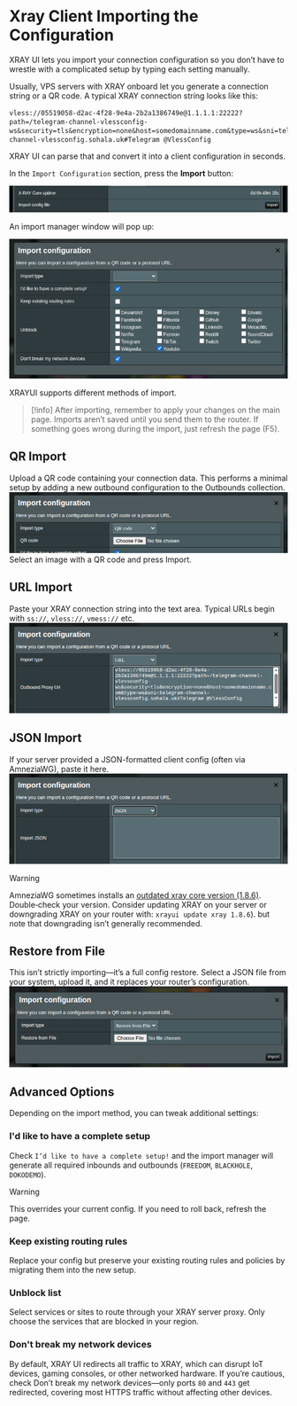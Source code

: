 # Xray Client Importing the Configuration

XRAY UI lets you import your connection configuration so you don’t have to wrestle with a complicated setup by typing each setting manually.

Usually, VPS servers with XRAY onboard let you generate a connection string or a QR code. A typical XRAY connection string looks like this:

```text:no-line-numbers
vless://05519058-d2ac-4f28-9e4a-2b2a1386749e@1.1.1.1:22222?path=/telegram-channel-vlessconfig-ws&security=tls&encryption=none&host=somedomainname.com&type=ws&sni=telegram-channel-vlessconfig.sohala.uk#Telegram @VlessConfig
```

XRAY UI can parse that and convert it into a client configuration in seconds.

In the `Import Configuration` section, press the **Import** button:

![import button](../.vuepress/public/images/import-config/20250729230119.png)

An import manager window will pop up:

![import window](../.vuepress/public/images/import-config/20250729230159.png)

XRAYUI supports different methods of import.

> [!info]
> After importing, remember to apply your changes on the main page. Imports aren’t saved until you send them to the router. If something goes wrong during the import, just refresh the page (F5).

## QR Import

Upload a QR code containing your connection data. This performs a minimal setup by adding a new outbound configuration to the Outbounds collection.
![qr import](../.vuepress/public/images/import-config/20250729230327.png)
Select an image with a QR code and press Import.

## URL Import

Paste your XRAY connection string into the text area. Typical URLs begin with `ss://`, `vless://`, `vmess://` etc.
![url import](../.vuepress/public/images/import-config/20250729230737.png)

## JSON Import

If your server provided a JSON-formatted client config (often via AmneziaWG), paste it here.
![json import](../.vuepress/public/images/import-config/20250729231332.png)

> [!warning]
> AmneziaWG sometimes installs an [outdated xray core version (1.8.6)](https://github.com/amnezia-vpn/amnezia-client/blob/c9337457079fb89d80079d22c38d07877d52762d/client/server_scripts/xray/Dockerfile#L4). Double‑check your version. Consider updating XRAY on your server or downgrading XRAY on your router with: `xrayui update xray 1.8.6`). but note that downgrading isn’t generally recommended.

## Restore from File

This isn’t strictly importing—it’s a full config restore. Select a JSON file from your system, upload it, and it replaces your router’s configuration.
![restore from file](../.vuepress/public/images/import-config/20250729231510.png)

## Advanced Options

Depending on the import method, you can tweak additional settings:

### I'd like to have a complete setup

Check `I’d like to have a complete setup!` and the import manager will generate all required inbounds and outbounds (`FREEDOM`, `BLACKHOLE`, `DOKODEMO`).

> [!warning]
> This overrides your current config. If you need to roll back, refresh the page.

### Keep existing routing rules

Replace your config but preserve your existing routing rules and policies by migrating them into the new setup.

### Unblock list

Select services or sites to route through your XRAY server proxy. Only choose the services that are blocked in your region.

### Don't break my network devices

By default, XRAY UI redirects all traffic to XRAY, which can disrupt IoT devices, gaming consoles, or other networked hardware. If you’re cautious, check Don’t break my network devices—only ports `80` and `443` get redirected, covering most HTTPS traffic without affecting other devices.
